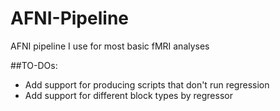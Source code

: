 # AFNI-Pipeline
AFNI pipeline I use for most basic fMRI analyses

##TO-DOs:
- Add support for producing scripts that don't run regression
- Add support for different block types by regressor
